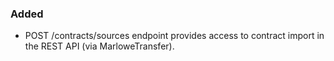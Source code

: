 ### Added

- POST /contracts/sources endpoint provides access to contract import in the
  REST API (via MarloweTransfer).
